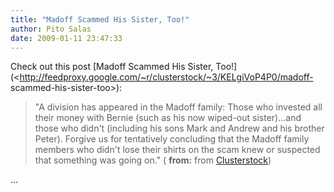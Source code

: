 ```yaml
---
title: "Madoff Scammed His Sister, Too!"
author: Pito Salas
date: 2009-01-11 23:47:33
---
```



Check out this post [Madoff Scammed His Sister,
Too!](<http://feedproxy.google.com/~r/clusterstock/~3/KELgiVoP4P0/madoff-
scammed-his-sister-too>):

> "A division has appeared in the Madoff family: Those who invested all their
> money with Bernie (such as his now wiped-out sister)…and those who didn't
> (including his sons Mark and Andrew and his brother Peter). Forgive us for
> tentatively concluding that the Madoff family members who didn't lose their
> shirts on the scam knew or suspected that something was going on." (
> **from:** from [Clusterstock](<http://feeds.feedburner.com/clusterstock>))

…


